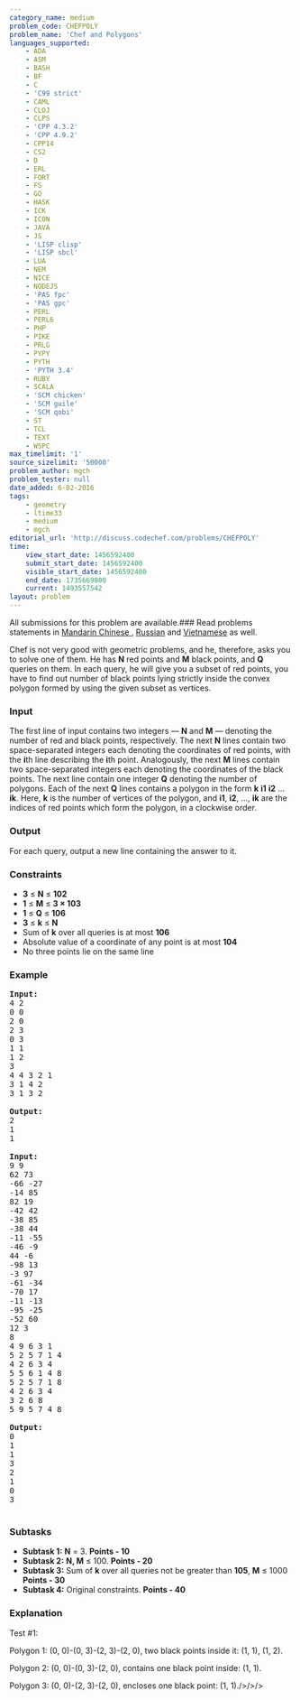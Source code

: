 ```yaml
---
category_name: medium
problem_code: CHEFPOLY
problem_name: 'Chef and Polygons'
languages_supported:
    - ADA
    - ASM
    - BASH
    - BF
    - C
    - 'C99 strict'
    - CAML
    - CLOJ
    - CLPS
    - 'CPP 4.3.2'
    - 'CPP 4.9.2'
    - CPP14
    - CS2
    - D
    - ERL
    - FORT
    - FS
    - GO
    - HASK
    - ICK
    - ICON
    - JAVA
    - JS
    - 'LISP clisp'
    - 'LISP sbcl'
    - LUA
    - NEM
    - NICE
    - NODEJS
    - 'PAS fpc'
    - 'PAS gpc'
    - PERL
    - PERL6
    - PHP
    - PIKE
    - PRLG
    - PYPY
    - PYTH
    - 'PYTH 3.4'
    - RUBY
    - SCALA
    - 'SCM chicken'
    - 'SCM guile'
    - 'SCM qobi'
    - ST
    - TCL
    - TEXT
    - WSPC
max_timelimit: '1'
source_sizelimit: '50000'
problem_author: mgch
problem_tester: null
date_added: 6-02-2016
tags:
    - geometry
    - ltime33
    - medium
    - mgch
editorial_url: 'http://discuss.codechef.com/problems/CHEFPOLY'
time:
    view_start_date: 1456592400
    submit_start_date: 1456592400
    visible_start_date: 1456592400
    end_date: 1735669800
    current: 1493557542
layout: problem
---
```

All submissions for this problem are available.###  Read problems statements in [Mandarin Chinese ](http://www.codechef.com/download/translated/LTIME33/mandarin/CHEFPOLY.pdf), [Russian](http://www.codechef.com/download/translated/LTIME33/russian/CHEFPOLY.pdf) and [Vietnamese](http://www.codechef.com/download/translated/LTIME33/vietnamese/CHEFPOLY.pdf) as well.

Chef is not very good with geometric problems, and he, therefore, asks you to solve one of them. He has **N** red points and **M** black points, and **Q** queries on them. In each query, he will give you a subset of red points, you have to find out number of black points lying strictly inside the convex polygon formed by using the given subset as vertices.

### Input

The first line of input contains two integers — **N** and **M** — denoting the number of red and black points, respectively. The next **N** lines contain two space-separated integers each denoting the coordinates of red points, with the **i**th line describing the **i**th point. Analogously, the next **M** lines contain two space-separated integers each denoting the coordinates of the black points. The next line contain one integer **Q** denoting the number of polygons. Each of the next **Q** lines contains a polygon in the form **k** **i1** **i2** … **ik**. Here, **k** is the number of vertices of the polygon, and **i1**, **i2**, …, **ik** are the indices of red points which form the polygon, in a clockwise order.

### Output

For each query, output a new line containing the answer to it.

### Constraints

- **3** ≤ **N** ≤ **102**
- **1** ≤ **M** ≤ **3 × 103**
- **1** ≤ **Q** ≤ **106**
- **3** ≤ **k** ≤ **N**
- Sum of **k** over all queries is at most **106**
- Absolute value of a coordinate of any point is at most **104**
- No three points lie on the same line

### Example

<pre><b>Input:</b>
4 2
0 0
2 0
2 3
0 3
1 1
1 2
3
4 4 3 2 1
3 1 4 2
3 1 3 2

<b>Output:</b>
2
1
1

<b>Input:</b>
9 9
62 73
-66 -27
-14 85
82 19
-42 42
-38 85
-38 44
-11 -55
-46 -9
44 -6
-98 13
-3 97
-61 -34
-70 17
-11 -13
-95 -25
-52 60
12 3
8
4 9 6 3 1
5 2 5 7 1 4
4 2 6 3 4
5 5 6 1 4 8
5 2 5 7 1 8
4 2 6 3 4
3 2 6 8
5 9 5 7 4 8

<b>Output:</b>
0
1
1
3
2
1
0
3

</pre>
### Subtasks

- **Subtask 1:**  **N**  = 3. **Points - 10**
- **Subtask 2:**  **N, M** ≤ 100. **Points - 20**
- **Subtask 3:** Sum of **k** over all queries not be greater than **105**,  **M** ≤ 1000 **Points - 30**
- **Subtask 4:** Original constraints. **Points - 40**

### Explanation

Test #1:

Polygon 1: (0, 0)-(0, 3)-(2, 3)-(2, 0), two black points inside it: (1, 1), (1, 2).

Polygon 2: (0, 0)-(0, 3)-(2, 0), contains one black point inside: (1, 1).

Polygon 3: (0, 0)-(2, 3)-(2, 0), encloses one black point: (1, 1)./>/>/>
